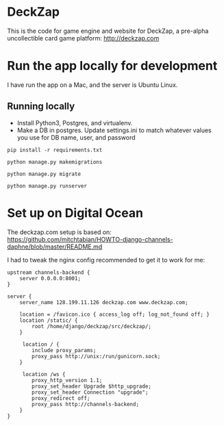 # DeckZap
This is the code for game engine and website for DeckZap, a pre-alpha uncollectible card game platform: http://deckzap.com

# Run the app locally for development

I have run the app on a Mac, and the server is Ubuntu Linux.

## Running locally

* Install Python3, Postgres, and virtualenv.
* Make a DB in postgres. Update settings.ini to match whatever values you use for DB name, user, and password

`pip install -r requirements.txt`

`python manage.py makemigrations`

`python manage.py migrate`

`python manage.py runserver`

# Set up on Digital Ocean

The deckzap.com setup is based on: https://github.com/mitchtabian/HOWTO-django-channels-daphne/blob/master/README.md

I had to tweak the nginx config recommended to get it to work for me:

    upstream channels-backend {
        server 0.0.0.0:8001;
    }

    server {
        server_name 128.199.11.126 deckzap.com www.deckzap.com;

        location = /favicon.ico { access_log off; log_not_found off; }
        location /static/ {
            root /home/django/deckzap/src/deckzap/;
        }

         location / {
            include proxy_params;
            proxy_pass http://unix:/run/gunicorn.sock;
        }

         location /ws {
            proxy_http_version 1.1;
            proxy_set_header Upgrade $http_upgrade;
            proxy_set_header Connection "upgrade";
            proxy_redirect off;
            proxy_pass http://channels-backend;
        }
    }
